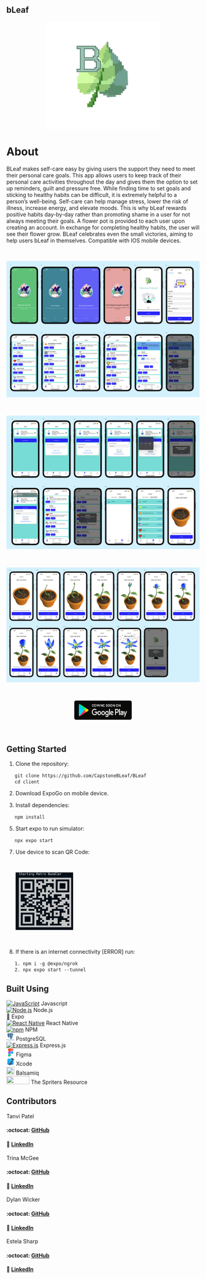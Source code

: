 ## bLeaf
<p align="center">
 <img src="./client/assets/bLeaf.jpg" width="300" height="280">
</p>


# About
BLeaf makes self-care easy by giving users the support they need to meet their personal care goals. This app allows users to keep track of their personal care activities throughout the day and gives them the option to set up reminders, guilt and pressure free. While finding time to set goals and sticking to healthy habits can be difficult, it is extremely helpful to a person’s well-being. Self-care can help manage stress, lower the risk of illness, increase energy, and elevate moods. This is why bLeaf rewards positive habits day-by-day rather than promoting shame in a user for not always meeting their goals. A flower pot is provided to each user upon creating an account. In exchange for completing healthy habits, the user will see their flower grow. BLeaf celebrates even the small victories, aiming to help users bLeaf in themselves.
Compatible with IOS mobile devices.

<br/>
<p align="center"><img src ='./client/assets/design1.png'/></p>
<br/>
<p align="center"><img src ='./client/assets/design2.0.png'/></p>
<br/>
<p align="center"><img src ='./client/assets/design3.1.png'/></p>
<br/>
<p align="center"><img src ='./client/assets/googlePlay.PNG'width="150" height="50"/></p>
<br/>


## Getting Started

1. Clone the repository:

```
   git clone https://github.com/CapstoneBLeaf/BLeaf
   cd client
```

2. Download ExpoGo on mobile device.

3. Install dependencies:

```
   npm install
```
   
5. Start expo to run simulator:

```
   npx expo start
```
   
7. Use device to scan QR Code:

   
   <br/>
   <p align="left"><img src ='./client/assets/qrCode.png'width="150" height="150"/></p>
   <br/>
   
   
9. If there is an internet connectivity [ERROR] run: 

```
   1. npm i -g @expo/ngrok
   2. npx expo start --tunnel 
```
   
## Built Using

<a href="https://developer.mozilla.org/en-US/docs/Web/JavaScript" title="JavaScript"><img src="https://github.com/get-icon/geticon/raw/master/icons/javascript.svg" alt="JavaScript" width="21px" height="21px"></a> Javascript  
<a href="https://nodejs.org/" title="Node.js"><img src="https://github.com/get-icon/geticon/raw/master/icons/nodejs-icon.svg" alt="Node.js" width="21px" height="21px"></a> Node.js  
<a href="https://expo.dev/" style="text-decoration:none" title="Expo">:iphone:</a> Expo  
<a href="https://reactnative.dev/" title="ReactNative"><img src="https://github.com/get-icon/geticon/raw/master/icons/react.svg" alt="React Native" width="21px" height="21px"></a> React Native  
<a href="https://www.npmjs.com/" title="npm"><img src="https://github.com/get-icon/geticon/raw/master/icons/npm.svg" alt="npm" width="21px" height="21px"></a> NPM 
</br>
<a href="https://www.postgresql.org//" title="PostgreSQL"><img src="https://github.com/devicons/devicon/blob/master/icons/postgresql/postgresql-plain-wordmark.svg" alt="PostgreSQL" width="21px" height="21px"></a> PostgreSQL 
</br>
<a href="https://expressjs.com/" title="Express"><img src="https://adware-technologies.s3.amazonaws.com/uploads/technology/thumbnail/20/express-js.png" alt="Express.js" width="21px" height="21px"></a> Express.js  
<a href="https://www.figma.com" title="Figma"><img src="https://github.com/devicons/devicon/blob/master/icons/figma/figma-original.svg" alt="Figma" width="21px" height="21px"></a> Figma
</br>
<a href="https://developer.apple.com/xcode/" title="Xcode"><img src="https://github.com/devicons/devicon/blob/master/icons/xcode/xcode-original.svg" alt="Xcode" width="21px" height="21px"></a> Xcode
</br>
<a href="https://balsamiq.com/" title="Balsamiq"><img src="https://www.saashub.com/images/app/service_logos/6/f0aa8b9d7df3/large.png?1526907354" width="21px" height="21px"></a> Balsamiq
</br>
<a href="https://www.spriters-resource.com/" title="tSR"><img src="https://wiki.vg-resource.com/images/5/58/TSR-Logo.png" width="60px" height="21px"></a> The Spriters Resource


## Contributors

Tanvi Patel

#### :octocat: <a href="https://github.com/tanvi4248">GitHub</a>

#### :link: <a href="https://www.linkedin.com/in/tdhpatel/">LinkedIn</a>

Trina McGee

#### :octocat: <a href="https://github.com/LFTHVY55">GitHub</a>

#### :link: <a href="https://www.linkedin.com/in/trina-mcgee/">LinkedIn</a>

Dylan Wicker

#### :octocat: <a href="https://github.com/pardoner">GitHub</a>

#### :link: <a href="https://www.linkedin.com/in/dylanwicker/">LinkedIn</a>

Estela Sharp

#### :octocat: <a href="https://github.com/estelasharp">GitHub</a>

#### :link: <a href="https://www.linkedin.com/in/estela-sharp-95697010b/">LinkedIn</a>

